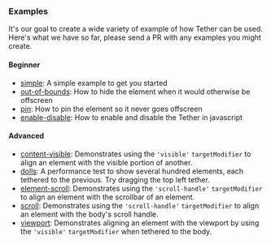 ### Examples

It's our goal to create a wide variety of example of how Tether
can be used.  Here's what we have so far, please send a PR with
any examples you might create.

#### Beginner

- [simple](/tether/examples/simple): A simple example to get you started
- [out-of-bounds](/tether/examples/out-of-bounds): How to hide the element when it would
otherwise be offscreen
- [pin](/tether/examples/pin): How to pin the element so it never goes offscreen
- [enable-disable](/tether/examples/enable-disable): How to enable and disable the Tether
in javascript

#### Advanced

- [content-visible](/tether/examples/content-visible): Demonstrates using the `'visible'`
`targetModifier` to align an element with the visible portion of another.
- [dolls](/tether/examples/dolls): A performance test to show several hundred elements,
each tethered to the previous.  Try dragging the top left tether.
- [element-scroll](/tether/examples/element-scroll): Demonstrates using the `'scroll-handle'`
`targetModifier` to align an element with the scrollbar of an element.
- [scroll](/tether/examples/scroll): Demonstrates using the `'scroll-handle'` `targetModifier`
to align an element with the body's scroll handle.
- [viewport](/tether/examples/viewport): Demonstrates aligning an element with the
viewport by using the `'visible'` `targetModifier` when tethered to the body.

